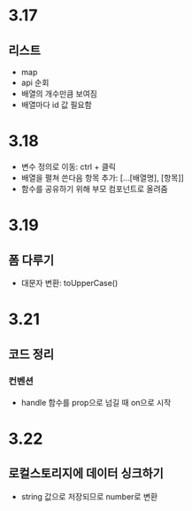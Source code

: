 # 3.17
## 리스트
 * map
  * api 순회
  * 배열의 개수만큼 보여짐
  * 배열마다 id 값 필요함

# 3.18
* 변수 정의로 이동: ctrl + 클릭
* 배열을 펼쳐 쓴다음 항목 추가: [...[배열명], [항목]]
* 함수를 공유하기 위해 부모 컴포넌트로 올려줌

# 3.19
## 폼 다루기
* 대문자 변환: toUpperCase()

# 3.21
## 코드 정리
### 컨벤션
  * handle 함수를 prop으로 넘길 때 on으로 시작

# 3.22
## 로컬스토리지에 데이터 싱크하기
 * string 값으로 저장되므로 number로 변환